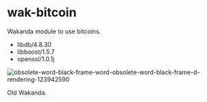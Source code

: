 wak-bitcoin
===========

Wakanda module to use bitcoins.

* libdb/4.8.30
* libboost/1.5.7
* openssl/1.0.1j

![obsolete-word-black-frame-word-obsolete-word-black-frame-d-rendering-123942590](https://user-images.githubusercontent.com/1725068/78463940-29122280-771e-11ea-8be8-a7830725403e.jpg)

Old Wakanda.
